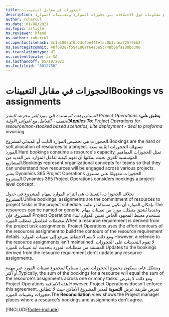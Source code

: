 ```yaml
---
title: الحجوزات في مقابل التعيينات
description: يوفر هذا الموضوع معلومات حول الاختلافات بين حجوزات الموارد وتعيينات الموارد.
author: ruhercul
ms.date: 01/08/2021
ms.topic: article
ms.reviewer: kfend
ms.author: ruhercul
ms.openlocfilehash: 3c1a1003af0b23c4be44fefac0b3c4ea725f96b2
ms.sourcegitcommit: 40f68387f594180af64a5e5c748b6efa188bd300
ms.translationtype: HT
ms.contentlocale: ar-SA
ms.lasthandoff: 05/10/2021
ms.locfileid: "6012750"
---
```

# <a name="bookings-vs-assignments"></a><span data-ttu-id="4f1aa-103">الحجوزات في مقابل التعيينات</span><span class="sxs-lookup"><span data-stu-id="4f1aa-103">Bookings vs assignments</span></span>

<span data-ttu-id="4f1aa-104">_**ينطبق علي:** ‏‫Project Operations للسيناريوهات المستندة إلى مورد/غير مخزنة‬، ‏‫النشر الخفيف – التعامل مع الفواتير الأولية‬_</span><span class="sxs-lookup"><span data-stu-id="4f1aa-104">_**Applies To:** Project Operations for resource/non-stocked based scenarios, Lite deployment - deal to proforma invoicing_</span></span>

<span data-ttu-id="4f1aa-105">الحجوزات هي تخصيص الموارد الثابت أو المبدئي لمشروع.</span><span class="sxs-lookup"><span data-stu-id="4f1aa-105">Bookings are the hard or soft allocation of resources to a project.</span></span> <span data-ttu-id="4f1aa-106">تستهلك الحجوزات الثابتة سعة المورد.</span><span class="sxs-lookup"><span data-stu-id="4f1aa-106">Hard bookings consume a resource's capacity.</span></span> <span data-ttu-id="4f1aa-107">تمثل الحجوزات المفاهيم المؤسسية للفرق بحيث يمكنها أن تفهم كيفية تفاعل الموارد عبر العديد من المشاريع.</span><span class="sxs-lookup"><span data-stu-id="4f1aa-107">Bookings represent organizational concepts for teams so that they can understand how resources will be engaged across various projects.</span></span> <span data-ttu-id="4f1aa-108">يعتبر Dynamics 365 Project Operations الحجوزات مفهومًا على مستوى المشروع.</span><span class="sxs-lookup"><span data-stu-id="4f1aa-108">Dynamics 365 Project Operations considers bookings a project-level concept.</span></span> 

<span data-ttu-id="4f1aa-109">بخلاف الحجوزات، التعيينات هي التزام الموارد بمهام المشروع في جدول المشروع.</span><span class="sxs-lookup"><span data-stu-id="4f1aa-109">Unlike bookings, assignments are the commitment of resources to project tasks in the project schedule.</span></span> <span data-ttu-id="4f1aa-110">بإمكان الموارد أن تكون مسماة أو عامة.</span><span class="sxs-lookup"><span data-stu-id="4f1aa-110">The resources can be named or generic.</span></span>  <span data-ttu-id="4f1aa-111">وعندما يُشتق متطلب مورد من تعيينات مهام المشروع، فإن Project Operations تستخدم محيط المجهود الخاص تعيين الموارد لبناء محيطات لتفاصيل متطلب المورد.</span><span class="sxs-lookup"><span data-stu-id="4f1aa-111">When a resource requirement is derived from the project task assignments, Project Operations uses the effort contours of the resources assignment to build the contours of the resource requirement details.</span></span> <span data-ttu-id="4f1aa-112">ومع ذلك، لا يتم الاحتفاظ بمرجع إلى تعيينات الموارد.</span><span class="sxs-lookup"><span data-stu-id="4f1aa-112">However, a refence to the resource assignments isn't maintained.</span></span> <span data-ttu-id="4f1aa-113">لا تقوم التحديثات على الحجوزات المشتقة من متطلبات المورد بتحديث أية تعيينات للمورد.</span><span class="sxs-lookup"><span data-stu-id="4f1aa-113">Updates to the bookings derived from the resource requirement don't update any resource assignments.</span></span>

<span data-ttu-id="4f1aa-114">وبشكل عام، سيكون مجموع الحجوزات لمورد مساويًا لمجموع تعيينات المورد عبر مهمة أو أكثر.</span><span class="sxs-lookup"><span data-stu-id="4f1aa-114">Typically, the sum of the bookings for a resource will equal the sum of the resource's assignments across one or many tasks.</span></span> <span data-ttu-id="4f1aa-115">ومع ذلك، لا يفرض Project Operations هذه الاتفاقية.</span><span class="sxs-lookup"><span data-stu-id="4f1aa-115">However, Project Operations doesn't enforce this agreement.</span></span> <span data-ttu-id="4f1aa-116">تعرض طريقة عرض **التسوية** لمدير المشروع الأماكن حيث لا تتطابق حجوزات وتعيينات المورد.</span><span class="sxs-lookup"><span data-stu-id="4f1aa-116">The **Reconciliation** view shows the Project manager places where a resource's bookings and assignments don't agree.</span></span>




[!INCLUDE[footer-include](../includes/footer-banner.md)]